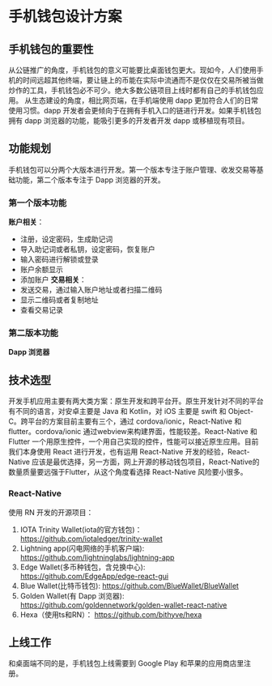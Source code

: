 # 手机钱包设计方案

## 手机钱包的重要性

从公链推广的角度，手机钱包的意义可能要比桌面钱包更大。现如今，人们使用手机的时间远超其他终端，要让链上的币能在实际中流通而不是仅仅在交易所被当做炒作的工具，手机钱包必不可少。绝大多数公链项目上线时都有自己的手机钱包应用。
从生态建设的角度，相比网页端，在手机端使用 dapp 更加符合人们的日常使用习惯。dapp 开发者会更倾向于在拥有手机入口的链进行开发。如果手机钱包拥有 dapp 浏览器的功能，能吸引更多的开发者开发 dapp 或移植现有项目。

## 功能规划

手机钱包可以分两个大版本进行开发。第一个版本专注于账户管理、收发交易等基础功能，第二个版本专注于 Dapp 浏览器的开发。

### 第一个版本功能

**账户相关**：

- 注册，设定密码，生成助记词
- 导入助记词或者私钥，设定密码，恢复账户
- 输入密码进行解锁或登录
- 账户余额显示
- 添加账户
  **交易相关**：
- 发送交易，通过输入账户地址或者扫描二维码
- 显示二维码或者复制地址
- 查看交易记录

### 第二版本功能

**Dapp 浏览器**

## 技术选型

开发手机应用主要有两大类方案：原生开发和跨平台开。原生开发针对不同的平台有不同的语言，对安卓主要是 Java 和 Kotlin，对 iOS 主要是 swift 和 Object-C。跨平台的方案目前主要有三个，通过 cordova/ionic，React-Native 和 flutter。cordova/ionic 通过webview来构建界面，性能较差。React-Native 和 Flutter 一个用原生控件，一个用自己实现的控件，性能可以接近原生应用。目前我们本身使用 React 进行开发，也有运用 React-Native 开发的经验，React-Native 应该是最优选择，另一方面，网上开源的移动钱包项目，React-Native的数量质量要远强于Flutter，从这个角度看选择 React-Native 风险要小很多。


### React-Native

使用 RN 开发的开源项目：

1. IOTA Trinity Wallet(iota的官方钱包)： https://github.com/iotaledger/trinity-wallet
2. Lightning app(闪电网络的手机客户端): https://github.com/lightninglabs/lightning-app
3. Edge Wallet(多币种钱包，含兑换中心): https://github.com/EdgeApp/edge-react-gui
4. Blue Wallet(比特币钱包): https://github.com/BlueWallet/BlueWallet
5. Golden Wallet(有 Dapp 浏览器): https://github.com/goldennetwork/golden-wallet-react-native
6. Hexa（使用ts和RN）： https://github.com/bithyve/hexa


## 上线工作

和桌面端不同的是，手机钱包上线需要到 Google Play 和苹果的应用商店里注册。
